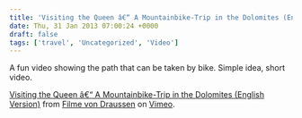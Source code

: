 ```yaml
---
title: 'Visiting the Queen â€“ A Mountainbike-Trip in the Dolomites (English Version)'
date: Thu, 31 Jan 2013 07:00:24 +0000
draft: false
tags: ['travel', 'Uncategorized', 'Video']
---
```


A fun video showing the path that can be taken by bike. Simple idea, short video.

[Visiting the Queen â€“ A Mountainbike-Trip in the Dolomites (English Version)](http://vimeo.com/54851017) from [Filme von Draussen](http://vimeo.com/filmevondraussen) on [Vimeo](http://vimeo.com).